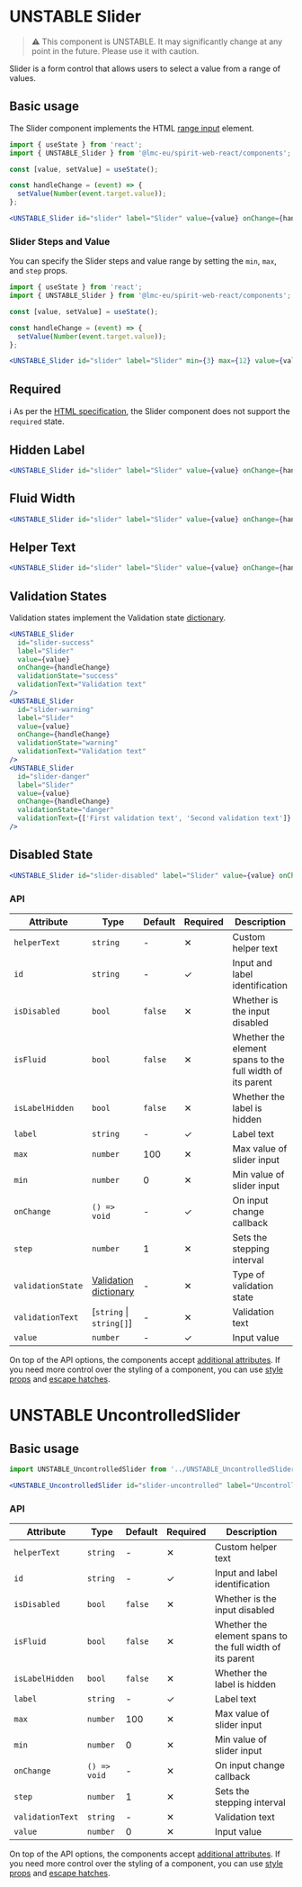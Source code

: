 # UNSTABLE Slider

> ⚠️ This component is UNSTABLE. It may significantly change at any point in the future.
> Please use it with caution.

Slider is a form control that allows users to select a value from a range of values.

## Basic usage

The Slider component implements the HTML [range input][mdn-range] element.

```jsx
import { useState } from 'react';
import { UNSTABLE_Slider } from '@lmc-eu/spirit-web-react/components';

const [value, setValue] = useState();

const handleChange = (event) => {
  setValue(Number(event.target.value));
};

<UNSTABLE_Slider id="slider" label="Slider" value={value} onChange={handleChange} />;
```

### Slider Steps and Value

You can specify the Slider steps and value range by setting the `min`, `max`, and `step` props.

```jsx
import { useState } from 'react';
import { UNSTABLE_Slider } from '@lmc-eu/spirit-web-react/components';

const [value, setValue] = useState();

const handleChange = (event) => {
  setValue(Number(event.target.value));
};

<UNSTABLE_Slider id="slider" label="Slider" min={3} max={12} value={value} onChange={handleChange} />;
```

## Required

ℹ️ As per the [HTML specification][html-spec-range], the Slider component does not support the `required` state.

## Hidden Label

```jsx
<UNSTABLE_Slider id="slider" label="Slider" value={value} onChange={handleChange} isLabelHidden />
```

## Fluid Width

```jsx
<UNSTABLE_Slider id="slider" label="Slider" value={value} onChange={handleChange} isFluid />
```

## Helper Text

```jsx
<UNSTABLE_Slider id="slider" label="Slider" value={value} onChange={handleChange} helperText="Helper text" />
```

## Validation States

Validation states implement the Validation state [dictionary][dictionary-validation].

```jsx
<UNSTABLE_Slider
  id="slider-success"
  label="Slider"
  value={value}
  onChange={handleChange}
  validationState="success"
  validationText="Validation text"
/>
<UNSTABLE_Slider
  id="slider-warning"
  label="Slider"
  value={value}
  onChange={handleChange}
  validationState="warning"
  validationText="Validation text"
/>
<UNSTABLE_Slider
  id="slider-danger"
  label="Slider"
  value={value}
  onChange={handleChange}
  validationState="danger"
  validationText={['First validation text', 'Second validation text']}
/>
```

## Disabled State

```jsx
<UNSTABLE_Slider id="slider-disabled" label="Slider" value={value} onChange={handleChange} isDisabled />
```

### API

| Attribute         | Type                                           | Default | Required | Description                                               |
| ----------------- | ---------------------------------------------- | ------- | -------- | --------------------------------------------------------- |
| `helperText`      | `string`                                       | -       | ✕        | Custom helper text                                        |
| `id`              | `string`                                       | -       | ✓        | Input and label identification                            |
| `isDisabled`      | `bool`                                         | `false` | ✕        | Whether is the input disabled                             |
| `isFluid`         | `bool`                                         | `false` | ✕        | Whether the element spans to the full width of its parent |
| `isLabelHidden`   | `bool`                                         | `false` | ✕        | Whether the label is hidden                               |
| `label`           | `string`                                       | -       | ✓        | Label text                                                |
| `max`             | `number`                                       | 100     | ✕        | Max value of slider input                                 |
| `min`             | `number`                                       | 0       | ✕        | Min value of slider input                                 |
| `onChange`        | `() => void`                                   | -       | ✓        | On input change callback                                  |
| `step`            | `number`                                       | 1       | ✕        | Sets the stepping interval                                |
| `validationState` | [Validation dictionary][dictionary-validation] | -       | ✕        | Type of validation state                                  |
| `validationText`  | [`string` \| `string[]`]                       | -       | ✕        | Validation text                                           |
| `value`           | `number`                                       | -       | ✓        | Input value                                               |

On top of the API options, the components accept [additional attributes][readme-additional-attributes].
If you need more control over the styling of a component, you can use [style props][readme-style-props]
and [escape hatches][readme-escape-hatches].

# UNSTABLE UncontrolledSlider

## Basic usage

```jsx
import UNSTABLE_UncontrolledSlider from '../UNSTABLE_UncontrolledSlider';

<UNSTABLE_UncontrolledSlider id="slider-uncontrolled" label="UncontrolledSlider" />;
```

### API

| Attribute        | Type         | Default | Required | Description                                               |
| ---------------- | ------------ | ------- | -------- | --------------------------------------------------------- |
| `helperText`     | `string`     | -       | ✕        | Custom helper text                                        |
| `id`             | `string`     | -       | ✓        | Input and label identification                            |
| `isDisabled`     | `bool`       | `false` | ✕        | Whether is the input disabled                             |
| `isFluid`        | `bool`       | `false` | ✕        | Whether the element spans to the full width of its parent |
| `isLabelHidden`  | `bool`       | `false` | ✕        | Whether the label is hidden                               |
| `label`          | `string`     | -       | ✓        | Label text                                                |
| `max`            | `number`     | 100     | ✕        | Max value of slider input                                 |
| `min`            | `number`     | 0       | ✕        | Min value of slider input                                 |
| `onChange`       | `() => void` | -       | ✕        | On input change callback                                  |
| `step`           | `number`     | 1       | ✕        | Sets the stepping interval                                |
| `validationText` | `string`     | -       | ✕        | Validation text                                           |
| `value`          | `number`     | 0       | ✕        | Input value                                               |

On top of the API options, the components accept [additional attributes][readme-additional-attributes].
If you need more control over the styling of a component, you can use [style props][readme-style-props]
and [escape hatches][readme-escape-hatches].

[mdn-range]: https://developer.mozilla.org/en-US/docs/Web/HTML/Element/input/range
[html-spec-range]: https://html.spec.whatwg.org/multipage/input.html#range-state-(type=range)
[readme-additional-attributes]: https://github.com/lmc-eu/spirit-design-system/blob/main/packages/web-react/README.md#additional-attributes
[readme-escape-hatches]: https://github.com/lmc-eu/spirit-design-system/blob/main/packages/web-react/README.md#escape-hatches
[readme-style-props]: https://github.com/lmc-eu/spirit-design-system/blob/main/packages/web-react/README.md#style-props
[dictionary-validation]: https://github.com/lmc-eu/spirit-design-system/blob/main/docs/DICTIONARIES.md#validation

